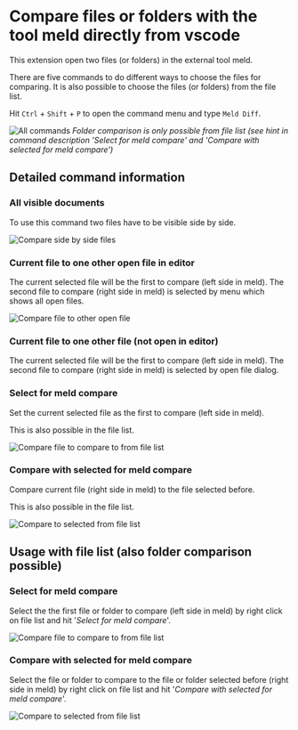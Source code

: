# Compare files or folders with the tool meld directly from vscode

This extension open two files (or folders) in the external tool meld.

There are five commands to do different ways to choose the files for comparing. It is also possible to choose the files (or folders) from the file list.

Hit `Ctrl` + `Shift` + `P` to open the command menu and type `Meld Diff`.

![All commands](images/all_cmds.png)
*Folder comparison is only possible from file list (see hint in command description 'Select for meld compare' and 'Compare with selected for meld compare')*

## Detailed command information

### All visible documents

To use this command two files have to be visible side by side.

![Compare side by side files](images/files_side_by_side.png)

### Current file to one other open file in editor

The current selected file will be the first to compare (left side in meld).
The second file to compare (right side in meld) is selected by menu which shows all open files.

![Compare file to other open file](images/compare_to_open_file.png)

### Current file to one other file (not open in editor)

The current selected file will be the first to compare (left side in meld).
The second file to compare (right side in meld) is selected by open file dialog.

### Select for meld compare

Set the current selected file as the first to compare (left side in meld).

This is also possible in the file list.

![Compare file to compare to from file list](images/select_for_compare.png)

### Compare with selected for meld compare

Compare current file (right side in meld) to the file selected before.

This is also possible in the file list.

![Compare to selected from file list](images/compare_to_selected.png)

## Usage with file list (also folder comparison possible)

### Select for meld compare

Select the the first file or folder to compare (left side in meld) by right click on file list and hit '*Select for meld compare*'.

![Compare file to compare to from file list](images/select_for_compare.png)

### Compare with selected for meld compare

Select the file or folder to compare to the file or folder selected before (right side in meld) by right click on file list and hit '*Compare with selected for meld compare*'.

![Compare to selected from file list](images/compare_to_selected.png)

